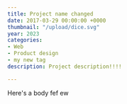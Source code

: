 ```yaml
---
title: Project name changed
date: 2017-03-29 00:00:00 +0000
thumbnail: "/upload/dice.svg"
year: 2023
categories:
- Web
- Product design
- my new tag
description: Project description!!!!

---
```

Here's a body fef ew